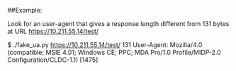##Example:

Look for an user-agent that gives a response length different from 131 bytes at URL https://10.211.55.14/test/

$ ./fake_ua.py https://10.211.55.14/test/ 131
User-Agent: Mozilla/4.0 (compatible; MSIE 4.01; Windows CE; PPC; MDA Pro/1.0 Profile/MIDP-2.0 Configuration/CLDC-1.1) [1475]
